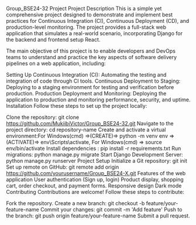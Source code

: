 Group_BSE24-32 Project
Project Description
This is a simple yet comprehensive project designed to demonstrate and implement best practices for Continuous Integration (CI), Continuous Deployment (CD), and production-level monitoring. The project provides a full-stack web application that simulates a real-world scenario, incorporating Django for the backend and frontend setup React.

The main objective of this project is to enable developers and DevOps teams to understand and practice the key aspects of software delivery pipelines on a web application, including:

Setting Up Continuous Integration (CI): Automating the testing and integration of code through CI tools.
Continuous Deployment to Staging: Deploying to a staging environment for testing and verification before production.
Production Deployment and Monitoring: Deploying the application to production and monitoring performance, security, and uptime.
Installation
Follow these steps to set up the project locally:

Clone the repository: git clone https://github.com/MukiibiVictor/Group_BSE24-32.git
Navigate to the project directory: cd repository-name
Create and activate a virtual environment:For Windows(cmd) =>(CREATE)=> python -m venv env =>(ACTIVATE)=> env\Scripts\activate, For Windows(cmd) => source env/bin/activate
Install dependencies : pip install -r requirements.txt
Run migrations: python manage.py migrate
Start Django Development Server: python manage.py runserver
Project Setup
Initialize a Git repository: git init
Set up remote on GitHub: git remote add origin https://github.com/yourusername/Group_BSE24-X.git
Features of the web application
User authentication (Sign up, login)
Product display, shopping cart, order checkout, and payment forms.
Responsive design
Dark mode
Contributing
Contributions are welcome! Follow these steps to contribute:

Fork the repository.
Create a new branch: git checkout -b feature/your-feature-name
Commit your changes: git commit -m 'Add feature'
Push to the branch: git push origin feature/your-feature-name
Submit a pull request.
